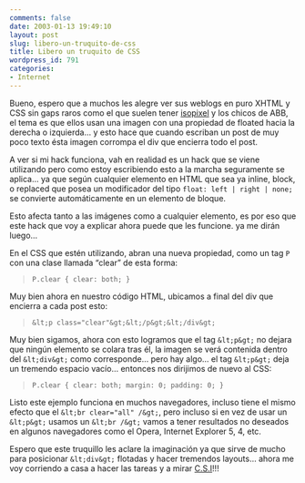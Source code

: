 ```yaml
---
comments: false
date: 2003-01-13 19:49:10
layout: post
slug: libero-un-truquito-de-css
title: Libero un truquito de CSS
wordpress_id: 791
categories:
- Internet
---
```


Bueno, espero que a muchos les alegre ver sus weblogs en puro XHTML y CSS sin gaps raros como el que suelen tener [isopixel](http://www.isopixel.net/archives/000747.html) y los chicos de ABB, el tema es que ellos usan una imagen con una propiedad de floated hacia la derecha o izquierda… y esto hace que cuando escriban un post de muy poco texto ésta imagen corrompa el div que encierra todo el post.





A ver si mi hack funciona, vah en realidad es un hack que se viene utilizando pero como estoy escribiendo esto a la marcha seguramente se aplica… ya que según cualquier elemento en HTML que sea ya inline, block, o replaced que posea un modificador del tipo `float: left | right | none;` se convierte automáticamente en un elemento de bloque.





Esto afecta tanto a las imágenes como a cualquier elemento, es por eso que este hack que voy a explicar ahora puede que les funcione. ya me dirán luego…





En el CSS que estén utilizando, abran una nueva propiedad, como un tag `P` con una clase llamada “clear” de esta forma:





> `P.clear { clear: both; }`





Muy bien ahora en nuestro código HTML,  ubicamos a final del div que encierra a cada post esto:





> `&lt;p class="clear"&gt;&lt;/p&gt;&lt;/div&gt;`





Muy bien sigamos, ahora con esto logramos que el tag `&lt;p&gt;` no dejara que ningún elemento se colara tras él, la imagen se verá contenida dentro del `&lt;div&gt;` como corresponde… pero hay algo… el tag `&lt;p&gt;` deja un tremendo espacio vacío… entonces nos dirijimos de nuevo al CSS:





> `P.clear { clear: both; margin: 0; padding: 0; }`





Listo este ejemplo funciona en muchos navegadores, incluso tiene el mismo efecto que el `&lt;br clear="all" /&gt;`, pero incluso si en vez de usar un `&lt;p&gt;` usamos un `&lt;br /&gt;` vamos a tener resultados no deseados en algunos navegadores como el Opera, Internet Explorer 5, 4, etc.





Espero que este truquillo les aclare la imaginación ya que sirve de mucho para posicionar `&lt;div&gt;` flotadas y hacer tremendos layouts… ahora me voy corriendo a casa a hacer las tareas y a mirar [C.S.I](http://www.tvtome.com/CSI/)!!!




 
